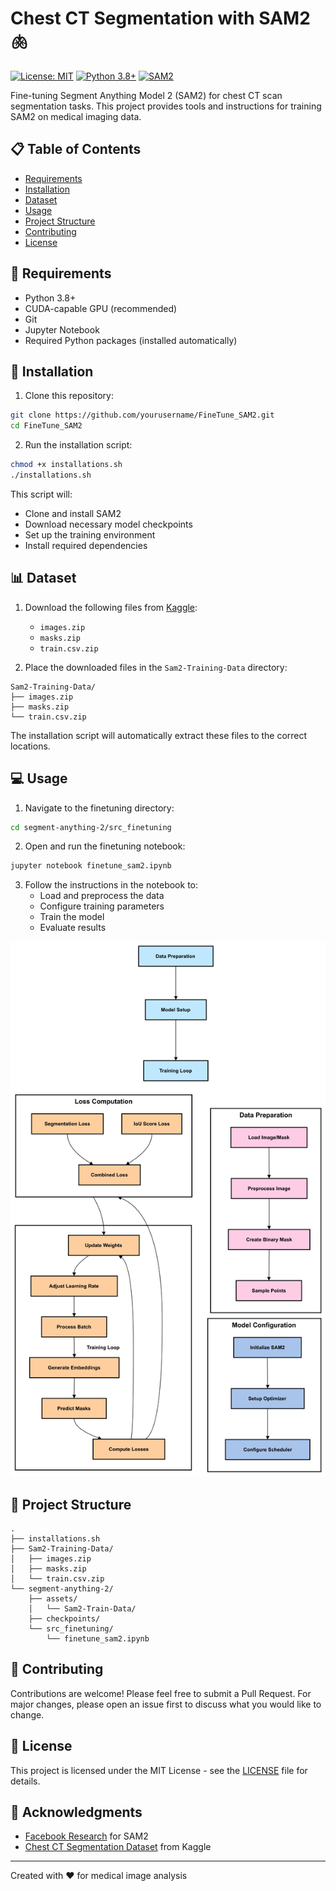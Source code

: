 # Chest CT Segmentation with SAM2 🫁

[![License: MIT](https://img.shields.io/badge/License-MIT-yellow.svg)](https://opensource.org/licenses/MIT)
[![Python 3.8+](https://img.shields.io/badge/python-3.8+-blue.svg)](https://www.python.org/downloads/)
[![SAM2](https://img.shields.io/badge/SAM-2.0-green.svg)](https://github.com/facebookresearch/segment-anything-2)

Fine-tuning Segment Anything Model 2 (SAM2) for chest CT scan segmentation tasks. This project provides tools and instructions for training SAM2 on medical imaging data.

## 📋 Table of Contents

- [Requirements](#-requirements)
- [Installation](#-installation)
- [Dataset](#-dataset)
- [Usage](#-usage)
- [Project Structure](#-project-structure)
- [Contributing](#-contributing)
- [License](#-license)

## 🔧 Requirements

- Python 3.8+
- CUDA-capable GPU (recommended)
- Git
- Jupyter Notebook
- Required Python packages (installed automatically)

## 🚀 Installation

1. Clone this repository:
```bash
git clone https://github.com/yourusername/FineTune_SAM2.git
cd FineTune_SAM2
```

2. Run the installation script:
```bash
chmod +x installations.sh
./installations.sh
```

This script will:
- Clone and install SAM2
- Download necessary model checkpoints
- Set up the training environment
- Install required dependencies

## 📊 Dataset

1. Download the following files from [Kaggle](https://www.kaggle.com/datasets/polomarco/chest-ct-segmentation/data):
   - `images.zip`
   - `masks.zip`
   - `train.csv.zip`

2. Place the downloaded files in the `Sam2-Training-Data` directory:
```plaintext
Sam2-Training-Data/
├── images.zip
├── masks.zip
└── train.csv.zip
```

The installation script will automatically extract these files to the correct locations.

## 💻 Usage

1. Navigate to the finetuning directory:
```bash
cd segment-anything-2/src_finetuning
```

2. Open and run the finetuning notebook:
```bash
jupyter notebook finetune_sam2.ipynb
```

3. Follow the instructions in the notebook to:
   - Load and preprocess the data
   - Configure training parameters
   - Train the model
   - Evaluate results

![plot](./Finetuning_schema.jpg)

## 📁 Project Structure

```plaintext
.
├── installations.sh
├── Sam2-Training-Data/
│   ├── images.zip
│   ├── masks.zip
│   └── train.csv.zip
└── segment-anything-2/
    ├── assets/
    │   └── Sam2-Train-Data/
    ├── checkpoints/
    └── src_finetuning/
        └── finetune_sam2.ipynb
```

## 🤝 Contributing

Contributions are welcome! Please feel free to submit a Pull Request. For major changes, please open an issue first to discuss what you would like to change.

## 📄 License

This project is licensed under the MIT License - see the [LICENSE](LICENSE) file for details.

## 🙏 Acknowledgments

- [Facebook Research](https://github.com/facebookresearch/segment-anything-2) for SAM2
- [Chest CT Segmentation Dataset](https://www.kaggle.com/datasets/polomarco/chest-ct-segmentation/data) from Kaggle

---
Created with ❤️ for medical image analysis